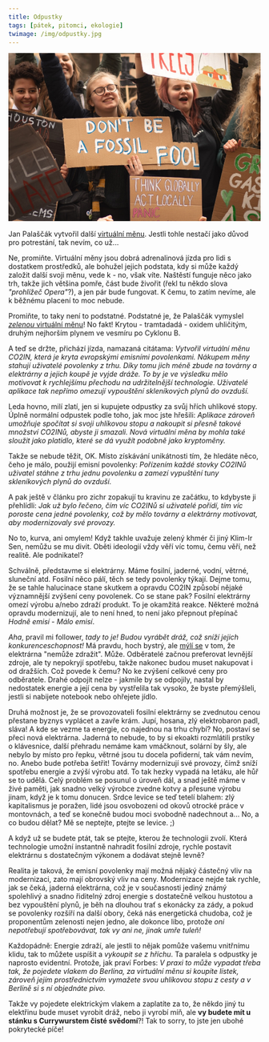 ```yaml
---
title: Odpustky
tags: [pátek, pitomci, ekologie]
twimage: /img/odpustky.jpg
---
```


![cover](/img/odpustky.jpg)

Jan Palaščák vytvořil další [virtuální měnu](https://co2in.com/). Jestli tohle nestačí jako důvod pro potrestání, tak nevím, co už...

Ne, promiňte. Virtuální měny jsou dobrá adrenalinová jízda pro lidi s dostatkem prostředků, ale bohužel jejich podstata, kdy si může každý založit další svoji měnu, vede k - no, však víte. Naštěstí funguje něco jako trh, takže jich většina pomře, část bude živořit (řekl tu někdo slova _"prohlížeč Opera"_?), a jen pár bude fungovat. K čemu, to zatím nevíme, ale k běžnému placení to moc nebude.

Promiňte, to taky není to podstatné. Podstatné je, že Palaščák vymyslel [_zelenou_ virtuální měnu](https://forbes.cz/cech-vytvoril-novou-virtualni-menu-smazete-s-ni-svou-uhlikovou-stopu/)! No fakt! Krytou - tramtadadá - oxidem uhličitým, druhým nejhorším plynem ve vesmíru po Cyklonu B.

A teď se držte, přichází jízda, namazaná citátama: _Vytvořil virtuální měnu CO2IN, která je kryta evropskými emisními povolenkami. Nákupem měny stahují uživatelé povolenky z trhu. Díky tomu jich méně zbude na továrny a elektrárny a jejich koupě je vyjde dráže. To by je ve výsledku mělo motivovat k rychlejšímu přechodu na udržitelnější technologie. Uživatelé aplikace tak nepřímo omezují vypouštění skleníkových plynů do ovzduší._

Leda hovno, milí zlatí, jen si kupujete odpustky za svůj hřích uhlíkové stopy. Úplně normální odpustek podle toho, jak moc jste hřešili: _Aplikace zároveň umožňuje spočítat si svoji uhlíkovou stopu a nakoupit si přesně takové množství CO2INů, abyste ji smazali. Nová virtuální měna by mohla také sloužit jako platidlo, které se dá využít podobně jako kryptoměny._

Takže se nebude těžit, OK. Místo získávání unikátnosti tím, že hledáte něco, čeho je málo, použijí emisní povolenky: _Pořízením každé stovky CO2INů uživatel stáhne z trhu jednu povolenku a zamezí vypuštění tuny skleníkových plynů do ovzduší._

A pak ještě v článku pro zichr zopakují tu kravinu ze začátku, to kdybyste ji přehlídli: _Jak už bylo řečeno, čím víc CO2INů si uživatelé pořídí, tím víc poroste cena jedné povolenky, což by mělo továrny a elektrárny motivovat, aby modernizovaly své provozy._

No to, kurva, ani omylem! Když takhle uvažuje zelený khmér či jiný Klim-Ir Sen, nemůžu se mu divit. Oběti ideologií vždy věří víc tomu, čemu věří, než realitě. Ale podnikatel?

Schválně, představme si elektrárny. Máme fosilní, jaderné, vodní, větrné, sluneční atd. Fosilní něco pálí, těch se tedy povolenky týkají. Dejme tomu, že se tahle halucinace stane skutkem a opravdu CO2IN způsobí nějaké významnější zvýšení ceny povolenek. Co se stane pak? Fosilní elektrárny omezí výrobu a/nebo zdraží produkt. To je okamžitá reakce. Některé možná opravdu modernizují, ale to není hned, to není jako přepnout přepínač _Hodně emisí - Málo emisí_.

_Aha_, pravil mi follower, _tady to je! Budou vyrábět dráž, což sníží jejich konkurenceschopnost!_ Má pravdu, hoch bystrý, ale [mýlí se](https://twitter.com/_dr4k3/status/1412756333338759170) v tom, že elektrárna "nemůže zdražit". Může. Odběratelé začnou preferovat levnější zdroje, ale ty nepokryjí spotřebu, takže nakonec budou muset nakupovat i od dražších. Což povede k čemu? No ke zvýšení celkové ceny pro odběratele. Drahé odpojit nelze - jakmile by se odpojily, nastal by nedostatek energie a její cena by vystřelila tak vysoko, že byste přemýšleli, jestli si nabijete notebook nebo ohřejete jídlo.

Druhá možnost je, že se provozovateli fosilní elektrárny se zvednutou cenou přestane byznys vyplácet a zavře krám. Jupí, hosana, zlý elektrobaron padl, sláva! A kde se vezme ta energie, co najednou na trhu chybí? No, postaví se přeci nová elektrárna. Jaderná to nebude, to by si ekoakti rozmlátili prstíky o klávesnice, další přehradu nemáme kam vmáčknout, solární by šly, ale nebylo by místo pro řepku, větrné jsou tu docela pofiderní, tak vám nevím, no. Anebo bude potřeba šetřit! Továrny modernizují své provozy, čímž sníží spotřebu energie a zvýší výrobu atd. To tak hezky vypadá na letáku, ale hůř se to udělá. Celý problém se posunul o úroveň dál, a snad ještě máme v živé paměti, jak snadno velký výrobce zvedne kotvy a přesune výrobu jinam, když je k tomu donucen. Srdce levice se teď tetelí blahem: zlý kapitalismus je poražen, lidé jsou osvobozeni od okovů otrocké práce v montovnách, a teď se konečně budou moci svobodně nadechnout a... No, a co budou dělat? Mě se neptejte, ptejte se levice. ;)

A když už se budete ptát, tak se ptejte, kterou že technologii zvolí. Která technologie umožní instantně nahradit fosilní zdroje, rychle postavit elektrárnu s dostatečným výkonem a dodávat stejně levně?

Realita je taková, že emisní povolenky mají možná nějaký částečný vliv na modernizaci, zato mají obrovský vliv na ceny. Modernizace nejde tak rychle, jak se čeká, jaderná elektrárna, což je v současnosti jediný známý spolehlivý a snadno řiditelný zdroj energie s dostatečně velkou hustotou a bez vypouštění plynů, je běh na dlouhou trať s ekonácky za zády, a pokud se povolenky rozšíří na další obory, čeká nás energetická chudoba, což je proponentům zelenosti nejen jedno, ale dokonce libo, protože _oni nepotřebují spotřebovávat, tak vy ani ne, jinak umře tuleň!_

Každopádně: Energie zdraží, ale jestli to nějak pomůže vašemu vnitřnímu klidu, tak to můžete uspíšit a _vykoupit se z hříchu_. Ta paralela s odpustky je naprosto evidentní. Protože, jak praví Forbes: _V praxi to může vypadat třeba tak, že pojedete vlakem do Berlína, za virtuální měnu si koupíte lístek, zároveň jejím prostřednictvím vymažete svou uhlíkovou stopu z cesty a v Berlíně si s ní objednáte pivo._

Takže vy pojedete elektrickým vlakem a zaplatíte za to, že někdo jiný tu elektřinu bude muset vyrobit dráž, nebo ji vyrobí míň, ale **vy budete mít u stánku s Currywurstem čisté svědomí**?! Tak to sorry, to jste jen ubohé pokrytecké píče!